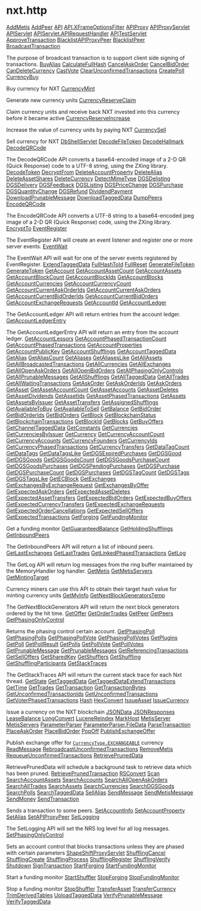 # nxt.http

 [AddMetis](https://jpr4.gojupiter.tech/doc/nxt/http/AddMetis.html)   [AddPeer](https://jpr4.gojupiter.tech/doc/nxt/http/AddPeer.html)   [API](https://jpr4.gojupiter.tech/doc/nxt/http/API.html)   [API.XFrameOptionsFilter](https://jpr4.gojupiter.tech/doc/nxt/http/API.XFrameOptionsFilter.html)   [APIProxy](https://jpr4.gojupiter.tech/doc/nxt/http/APIProxy.html)   [APIProxyServlet](https://jpr4.gojupiter.tech/doc/nxt/http/APIProxyServlet.html)   [APIServlet](https://jpr4.gojupiter.tech/doc/nxt/http/APIServlet.html)   [APIServlet.APIRequestHandler](https://jpr4.gojupiter.tech/doc/nxt/http/APIServlet.APIRequestHandler.html)   [APITestServlet](https://jpr4.gojupiter.tech/doc/nxt/http/APITestServlet.html)   [ApproveTransaction](https://jpr4.gojupiter.tech/doc/nxt/http/ApproveTransaction.html)   [BlacklistAPIProxyPeer](https://jpr4.gojupiter.tech/doc/nxt/http/BlacklistAPIProxyPeer.html)   [BlacklistPeer](https://jpr4.gojupiter.tech/doc/nxt/http/BlacklistPeer.html)   [BroadcastTransaction](https://jpr4.gojupiter.tech/doc/nxt/http/BroadcastTransaction.html)

The purpose of broadcast transaction is to support client side signing of transactions. [BuyAlias](https://jpr4.gojupiter.tech/doc/nxt/http/BuyAlias.html)   [CalculateFullHash](https://jpr4.gojupiter.tech/doc/nxt/http/CalculateFullHash.html)   [CancelAskOrder](https://jpr4.gojupiter.tech/doc/nxt/http/CancelAskOrder.html)   [CancelBidOrder](https://jpr4.gojupiter.tech/doc/nxt/http/CancelBidOrder.html)   [CanDeleteCurrency](https://jpr4.gojupiter.tech/doc/nxt/http/CanDeleteCurrency.html)   [CastVote](https://jpr4.gojupiter.tech/doc/nxt/http/CastVote.html)   [ClearUnconfirmedTransactions](https://jpr4.gojupiter.tech/doc/nxt/http/ClearUnconfirmedTransactions.html)   [CreatePoll](https://jpr4.gojupiter.tech/doc/nxt/http/CreatePoll.html)   [CurrencyBuy](https://jpr4.gojupiter.tech/doc/nxt/http/CurrencyBuy.html)

Buy currency for NXT [CurrencyMint](https://jpr4.gojupiter.tech/doc/nxt/http/CurrencyMint.html)

Generate new currency units [CurrencyReserveClaim](https://jpr4.gojupiter.tech/doc/nxt/http/CurrencyReserveClaim.html)

Claim currency units and receive back NXT invested into this currency before it became active [CurrencyReserveIncrease](https://jpr4.gojupiter.tech/doc/nxt/http/CurrencyReserveIncrease.html)

Increase the value of currency units by paying NXT [CurrencySell](https://jpr4.gojupiter.tech/doc/nxt/http/CurrencySell.html)

Sell currency for NXT [DbShellServlet](https://jpr4.gojupiter.tech/doc/nxt/http/DbShellServlet.html)   [DecodeFileToken](https://jpr4.gojupiter.tech/doc/nxt/http/DecodeFileToken.html)   [DecodeHallmark](https://jpr4.gojupiter.tech/doc/nxt/http/DecodeHallmark.html)   [DecodeQRCode](https://jpr4.gojupiter.tech/doc/nxt/http/DecodeQRCode.html)

The DecodeQRCode API converts a base64-encoded image of a 2-D QR \(Quick Response\) code to a UTF-8 string, using the ZXing library. [DecodeToken](https://jpr4.gojupiter.tech/doc/nxt/http/DecodeToken.html)   [DecryptFrom](https://jpr4.gojupiter.tech/doc/nxt/http/DecryptFrom.html)   [DeleteAccountProperty](https://jpr4.gojupiter.tech/doc/nxt/http/DeleteAccountProperty.html)   [DeleteAlias](https://jpr4.gojupiter.tech/doc/nxt/http/DeleteAlias.html)   [DeleteAssetShares](https://jpr4.gojupiter.tech/doc/nxt/http/DeleteAssetShares.html)   [DeleteCurrency](https://jpr4.gojupiter.tech/doc/nxt/http/DeleteCurrency.html)   [DetectMimeType](https://jpr4.gojupiter.tech/doc/nxt/http/DetectMimeType.html)   [DGSDelisting](https://jpr4.gojupiter.tech/doc/nxt/http/DGSDelisting.html)   [DGSDelivery](https://jpr4.gojupiter.tech/doc/nxt/http/DGSDelivery.html)   [DGSFeedback](https://jpr4.gojupiter.tech/doc/nxt/http/DGSFeedback.html)   [DGSListing](https://jpr4.gojupiter.tech/doc/nxt/http/DGSListing.html)   [DGSPriceChange](https://jpr4.gojupiter.tech/doc/nxt/http/DGSPriceChange.html)   [DGSPurchase](https://jpr4.gojupiter.tech/doc/nxt/http/DGSPurchase.html)   [DGSQuantityChange](https://jpr4.gojupiter.tech/doc/nxt/http/DGSQuantityChange.html)   [DGSRefund](https://jpr4.gojupiter.tech/doc/nxt/http/DGSRefund.html)   [DividendPayment](https://jpr4.gojupiter.tech/doc/nxt/http/DividendPayment.html)   [DownloadPrunableMessage](https://jpr4.gojupiter.tech/doc/nxt/http/DownloadPrunableMessage.html)   [DownloadTaggedData](https://jpr4.gojupiter.tech/doc/nxt/http/DownloadTaggedData.html)   [DumpPeers](https://jpr4.gojupiter.tech/doc/nxt/http/DumpPeers.html)   [EncodeQRCode](https://jpr4.gojupiter.tech/doc/nxt/http/EncodeQRCode.html)

The EncodeQRCode API converts a UTF-8 string to a base64-encoded jpeg image of a 2-D QR \(Quick Response\) code, using the ZXing library. [EncryptTo](https://jpr4.gojupiter.tech/doc/nxt/http/EncryptTo.html)   [EventRegister](https://jpr4.gojupiter.tech/doc/nxt/http/EventRegister.html)

The EventRegister API will create an event listener and register one or more server events. [EventWait](https://jpr4.gojupiter.tech/doc/nxt/http/EventWait.html)

The EventWait API will wait for one of the server events registered by EventRegister. [ExtendTaggedData](https://jpr4.gojupiter.tech/doc/nxt/http/ExtendTaggedData.html)   [FullHashToId](https://jpr4.gojupiter.tech/doc/nxt/http/FullHashToId.html)   [FullReset](https://jpr4.gojupiter.tech/doc/nxt/http/FullReset.html)   [GenerateFileToken](https://jpr4.gojupiter.tech/doc/nxt/http/GenerateFileToken.html)   [GenerateToken](https://jpr4.gojupiter.tech/doc/nxt/http/GenerateToken.html)   [GetAccount](https://jpr4.gojupiter.tech/doc/nxt/http/GetAccount.html)   [GetAccountAssetCount](https://jpr4.gojupiter.tech/doc/nxt/http/GetAccountAssetCount.html)   [GetAccountAssets](https://jpr4.gojupiter.tech/doc/nxt/http/GetAccountAssets.html)   [GetAccountBlockCount](https://jpr4.gojupiter.tech/doc/nxt/http/GetAccountBlockCount.html)   [GetAccountBlockIds](https://jpr4.gojupiter.tech/doc/nxt/http/GetAccountBlockIds.html)   [GetAccountBlocks](https://jpr4.gojupiter.tech/doc/nxt/http/GetAccountBlocks.html)   [GetAccountCurrencies](https://jpr4.gojupiter.tech/doc/nxt/http/GetAccountCurrencies.html)   [GetAccountCurrencyCount](https://jpr4.gojupiter.tech/doc/nxt/http/GetAccountCurrencyCount.html)   [GetAccountCurrentAskOrderIds](https://jpr4.gojupiter.tech/doc/nxt/http/GetAccountCurrentAskOrderIds.html)   [GetAccountCurrentAskOrders](https://jpr4.gojupiter.tech/doc/nxt/http/GetAccountCurrentAskOrders.html)   [GetAccountCurrentBidOrderIds](https://jpr4.gojupiter.tech/doc/nxt/http/GetAccountCurrentBidOrderIds.html)   [GetAccountCurrentBidOrders](https://jpr4.gojupiter.tech/doc/nxt/http/GetAccountCurrentBidOrders.html)   [GetAccountExchangeRequests](https://jpr4.gojupiter.tech/doc/nxt/http/GetAccountExchangeRequests.html)   [GetAccountId](https://jpr4.gojupiter.tech/doc/nxt/http/GetAccountId.html)   [GetAccountLedger](https://jpr4.gojupiter.tech/doc/nxt/http/GetAccountLedger.html)

 The GetAccountLedger API will return entries from the account ledger. [GetAccountLedgerEntry](https://jpr4.gojupiter.tech/doc/nxt/http/GetAccountLedgerEntry.html)

 The GetAccountLedgerEntry API will return an entry from the account ledger. [GetAccountLessors](https://jpr4.gojupiter.tech/doc/nxt/http/GetAccountLessors.html)   [GetAccountPhasedTransactionCount](https://jpr4.gojupiter.tech/doc/nxt/http/GetAccountPhasedTransactionCount.html)   [GetAccountPhasedTransactions](https://jpr4.gojupiter.tech/doc/nxt/http/GetAccountPhasedTransactions.html)   [GetAccountProperties](https://jpr4.gojupiter.tech/doc/nxt/http/GetAccountProperties.html)   [GetAccountPublicKey](https://jpr4.gojupiter.tech/doc/nxt/http/GetAccountPublicKey.html)   [GetAccountShufflings](https://jpr4.gojupiter.tech/doc/nxt/http/GetAccountShufflings.html)   [GetAccountTaggedData](https://jpr4.gojupiter.tech/doc/nxt/http/GetAccountTaggedData.html)   [GetAlias](https://jpr4.gojupiter.tech/doc/nxt/http/GetAlias.html)   [GetAliasCount](https://jpr4.gojupiter.tech/doc/nxt/http/GetAliasCount.html)   [GetAliases](https://jpr4.gojupiter.tech/doc/nxt/http/GetAliases.html)   [GetAliasesLike](https://jpr4.gojupiter.tech/doc/nxt/http/GetAliasesLike.html)   [GetAllAssets](https://jpr4.gojupiter.tech/doc/nxt/http/GetAllAssets.html)   [GetAllBroadcastedTransactions](https://jpr4.gojupiter.tech/doc/nxt/http/GetAllBroadcastedTransactions.html)   [GetAllCurrencies](https://jpr4.gojupiter.tech/doc/nxt/http/GetAllCurrencies.html)   [GetAllExchanges](https://jpr4.gojupiter.tech/doc/nxt/http/GetAllExchanges.html)   [GetAllOpenAskOrders](https://jpr4.gojupiter.tech/doc/nxt/http/GetAllOpenAskOrders.html)   [GetAllOpenBidOrders](https://jpr4.gojupiter.tech/doc/nxt/http/GetAllOpenBidOrders.html)   [GetAllPhasingOnlyControls](https://jpr4.gojupiter.tech/doc/nxt/http/GetAllPhasingOnlyControls.html)   [GetAllPrunableMessages](https://jpr4.gojupiter.tech/doc/nxt/http/GetAllPrunableMessages.html)   [GetAllShufflings](https://jpr4.gojupiter.tech/doc/nxt/http/GetAllShufflings.html)   [GetAllTaggedData](https://jpr4.gojupiter.tech/doc/nxt/http/GetAllTaggedData.html)   [GetAllTrades](https://jpr4.gojupiter.tech/doc/nxt/http/GetAllTrades.html)   [GetAllWaitingTransactions](https://jpr4.gojupiter.tech/doc/nxt/http/GetAllWaitingTransactions.html)   [GetAskOrder](https://jpr4.gojupiter.tech/doc/nxt/http/GetAskOrder.html)   [GetAskOrderIds](https://jpr4.gojupiter.tech/doc/nxt/http/GetAskOrderIds.html)   [GetAskOrders](https://jpr4.gojupiter.tech/doc/nxt/http/GetAskOrders.html)   [GetAsset](https://jpr4.gojupiter.tech/doc/nxt/http/GetAsset.html)   [GetAssetAccountCount](https://jpr4.gojupiter.tech/doc/nxt/http/GetAssetAccountCount.html)   [GetAssetAccounts](https://jpr4.gojupiter.tech/doc/nxt/http/GetAssetAccounts.html)   [GetAssetDeletes](https://jpr4.gojupiter.tech/doc/nxt/http/GetAssetDeletes.html)   [GetAssetDividends](https://jpr4.gojupiter.tech/doc/nxt/http/GetAssetDividends.html)   [GetAssetIds](https://jpr4.gojupiter.tech/doc/nxt/http/GetAssetIds.html)   [GetAssetPhasedTransactions](https://jpr4.gojupiter.tech/doc/nxt/http/GetAssetPhasedTransactions.html)   [GetAssets](https://jpr4.gojupiter.tech/doc/nxt/http/GetAssets.html)   [GetAssetsByIssuer](https://jpr4.gojupiter.tech/doc/nxt/http/GetAssetsByIssuer.html)   [GetAssetTransfers](https://jpr4.gojupiter.tech/doc/nxt/http/GetAssetTransfers.html)   [GetAssignedShufflings](https://jpr4.gojupiter.tech/doc/nxt/http/GetAssignedShufflings.html)   [GetAvailableToBuy](https://jpr4.gojupiter.tech/doc/nxt/http/GetAvailableToBuy.html)   [GetAvailableToSell](https://jpr4.gojupiter.tech/doc/nxt/http/GetAvailableToSell.html)   [GetBalance](https://jpr4.gojupiter.tech/doc/nxt/http/GetBalance.html)   [GetBidOrder](https://jpr4.gojupiter.tech/doc/nxt/http/GetBidOrder.html)   [GetBidOrderIds](https://jpr4.gojupiter.tech/doc/nxt/http/GetBidOrderIds.html)   [GetBidOrders](https://jpr4.gojupiter.tech/doc/nxt/http/GetBidOrders.html)   [GetBlock](https://jpr4.gojupiter.tech/doc/nxt/http/GetBlock.html)   [GetBlockchainStatus](https://jpr4.gojupiter.tech/doc/nxt/http/GetBlockchainStatus.html)   [GetBlockchainTransactions](https://jpr4.gojupiter.tech/doc/nxt/http/GetBlockchainTransactions.html)   [GetBlockId](https://jpr4.gojupiter.tech/doc/nxt/http/GetBlockId.html)   [GetBlocks](https://jpr4.gojupiter.tech/doc/nxt/http/GetBlocks.html)   [GetBuyOffers](https://jpr4.gojupiter.tech/doc/nxt/http/GetBuyOffers.html)   [GetChannelTaggedData](https://jpr4.gojupiter.tech/doc/nxt/http/GetChannelTaggedData.html)   [GetConstants](https://jpr4.gojupiter.tech/doc/nxt/http/GetConstants.html)   [GetCurrencies](https://jpr4.gojupiter.tech/doc/nxt/http/GetCurrencies.html)   [GetCurrenciesByIssuer](https://jpr4.gojupiter.tech/doc/nxt/http/GetCurrenciesByIssuer.html)   [GetCurrency](https://jpr4.gojupiter.tech/doc/nxt/http/GetCurrency.html)   [GetCurrencyAccountCount](https://jpr4.gojupiter.tech/doc/nxt/http/GetCurrencyAccountCount.html)   [GetCurrencyAccounts](https://jpr4.gojupiter.tech/doc/nxt/http/GetCurrencyAccounts.html)   [GetCurrencyFounders](https://jpr4.gojupiter.tech/doc/nxt/http/GetCurrencyFounders.html)   [GetCurrencyIds](https://jpr4.gojupiter.tech/doc/nxt/http/GetCurrencyIds.html)   [GetCurrencyPhasedTransactions](https://jpr4.gojupiter.tech/doc/nxt/http/GetCurrencyPhasedTransactions.html)   [GetCurrencyTransfers](https://jpr4.gojupiter.tech/doc/nxt/http/GetCurrencyTransfers.html)   [GetDataTagCount](https://jpr4.gojupiter.tech/doc/nxt/http/GetDataTagCount.html)   [GetDataTags](https://jpr4.gojupiter.tech/doc/nxt/http/GetDataTags.html)   [GetDataTagsLike](https://jpr4.gojupiter.tech/doc/nxt/http/GetDataTagsLike.html)   [GetDGSExpiredPurchases](https://jpr4.gojupiter.tech/doc/nxt/http/GetDGSExpiredPurchases.html)   [GetDGSGood](https://jpr4.gojupiter.tech/doc/nxt/http/GetDGSGood.html)   [GetDGSGoods](https://jpr4.gojupiter.tech/doc/nxt/http/GetDGSGoods.html)   [GetDGSGoodsCount](https://jpr4.gojupiter.tech/doc/nxt/http/GetDGSGoodsCount.html)   [GetDGSGoodsPurchaseCount](https://jpr4.gojupiter.tech/doc/nxt/http/GetDGSGoodsPurchaseCount.html)   [GetDGSGoodsPurchases](https://jpr4.gojupiter.tech/doc/nxt/http/GetDGSGoodsPurchases.html)   [GetDGSPendingPurchases](https://jpr4.gojupiter.tech/doc/nxt/http/GetDGSPendingPurchases.html)   [GetDGSPurchase](https://jpr4.gojupiter.tech/doc/nxt/http/GetDGSPurchase.html)   [GetDGSPurchaseCount](https://jpr4.gojupiter.tech/doc/nxt/http/GetDGSPurchaseCount.html)   [GetDGSPurchases](https://jpr4.gojupiter.tech/doc/nxt/http/GetDGSPurchases.html)   [GetDGSTagCount](https://jpr4.gojupiter.tech/doc/nxt/http/GetDGSTagCount.html)   [GetDGSTags](https://jpr4.gojupiter.tech/doc/nxt/http/GetDGSTags.html)   [GetDGSTagsLike](https://jpr4.gojupiter.tech/doc/nxt/http/GetDGSTagsLike.html)   [GetECBlock](https://jpr4.gojupiter.tech/doc/nxt/http/GetECBlock.html)   [GetExchanges](https://jpr4.gojupiter.tech/doc/nxt/http/GetExchanges.html)   [GetExchangesByExchangeRequest](https://jpr4.gojupiter.tech/doc/nxt/http/GetExchangesByExchangeRequest.html)   [GetExchangesByOffer](https://jpr4.gojupiter.tech/doc/nxt/http/GetExchangesByOffer.html)   [GetExpectedAskOrders](https://jpr4.gojupiter.tech/doc/nxt/http/GetExpectedAskOrders.html)   [GetExpectedAssetDeletes](https://jpr4.gojupiter.tech/doc/nxt/http/GetExpectedAssetDeletes.html)   [GetExpectedAssetTransfers](https://jpr4.gojupiter.tech/doc/nxt/http/GetExpectedAssetTransfers.html)   [GetExpectedBidOrders](https://jpr4.gojupiter.tech/doc/nxt/http/GetExpectedBidOrders.html)   [GetExpectedBuyOffers](https://jpr4.gojupiter.tech/doc/nxt/http/GetExpectedBuyOffers.html)   [GetExpectedCurrencyTransfers](https://jpr4.gojupiter.tech/doc/nxt/http/GetExpectedCurrencyTransfers.html)   [GetExpectedExchangeRequests](https://jpr4.gojupiter.tech/doc/nxt/http/GetExpectedExchangeRequests.html)   [GetExpectedOrderCancellations](https://jpr4.gojupiter.tech/doc/nxt/http/GetExpectedOrderCancellations.html)   [GetExpectedSellOffers](https://jpr4.gojupiter.tech/doc/nxt/http/GetExpectedSellOffers.html)   [GetExpectedTransactions](https://jpr4.gojupiter.tech/doc/nxt/http/GetExpectedTransactions.html)   [GetForging](https://jpr4.gojupiter.tech/doc/nxt/http/GetForging.html)   [GetFundingMonitor](https://jpr4.gojupiter.tech/doc/nxt/http/GetFundingMonitor.html)

Get a funding monitor [GetGuaranteedBalance](https://jpr4.gojupiter.tech/doc/nxt/http/GetGuaranteedBalance.html)   [GetHoldingShufflings](https://jpr4.gojupiter.tech/doc/nxt/http/GetHoldingShufflings.html)   [GetInboundPeers](https://jpr4.gojupiter.tech/doc/nxt/http/GetInboundPeers.html)

The GetInboundPeers API will return a list of inbound peers. [GetLastExchanges](https://jpr4.gojupiter.tech/doc/nxt/http/GetLastExchanges.html)   [GetLastTrades](https://jpr4.gojupiter.tech/doc/nxt/http/GetLastTrades.html)   [GetLinkedPhasedTransactions](https://jpr4.gojupiter.tech/doc/nxt/http/GetLinkedPhasedTransactions.html)   [GetLog](https://jpr4.gojupiter.tech/doc/nxt/http/GetLog.html)

The GetLog API will return log messages from the ring buffer maintained by the MemoryHandler log handler. [GetMetis](https://jpr4.gojupiter.tech/doc/nxt/http/GetMetis.html)   [GetMetisServers](https://jpr4.gojupiter.tech/doc/nxt/http/GetMetisServers.html)   [GetMintingTarget](https://jpr4.gojupiter.tech/doc/nxt/http/GetMintingTarget.html)

Currency miners can use this API to obtain their target hash value for minting currency units [GetMyInfo](https://jpr4.gojupiter.tech/doc/nxt/http/GetMyInfo.html)   [GetNextBlockGeneratorsTemp](https://jpr4.gojupiter.tech/doc/nxt/http/GetNextBlockGeneratorsTemp.html)

 The GetNextBlockGenerators API will return the next block generators ordered by the hit time. [GetOffer](https://jpr4.gojupiter.tech/doc/nxt/http/GetOffer.html)   [GetOrderTrades](https://jpr4.gojupiter.tech/doc/nxt/http/GetOrderTrades.html)   [GetPeer](https://jpr4.gojupiter.tech/doc/nxt/http/GetPeer.html)   [GetPeers](https://jpr4.gojupiter.tech/doc/nxt/http/GetPeers.html)   [GetPhasingOnlyControl](https://jpr4.gojupiter.tech/doc/nxt/http/GetPhasingOnlyControl.html)

Returns the phasing control certain account. [GetPhasingPoll](https://jpr4.gojupiter.tech/doc/nxt/http/GetPhasingPoll.html)   [GetPhasingPolls](https://jpr4.gojupiter.tech/doc/nxt/http/GetPhasingPolls.html)   [GetPhasingPollVote](https://jpr4.gojupiter.tech/doc/nxt/http/GetPhasingPollVote.html)   [GetPhasingPollVotes](https://jpr4.gojupiter.tech/doc/nxt/http/GetPhasingPollVotes.html)   [GetPlugins](https://jpr4.gojupiter.tech/doc/nxt/http/GetPlugins.html)   [GetPoll](https://jpr4.gojupiter.tech/doc/nxt/http/GetPoll.html)   [GetPollResult](https://jpr4.gojupiter.tech/doc/nxt/http/GetPollResult.html)   [GetPolls](https://jpr4.gojupiter.tech/doc/nxt/http/GetPolls.html)   [GetPollVote](https://jpr4.gojupiter.tech/doc/nxt/http/GetPollVote.html)   [GetPollVotes](https://jpr4.gojupiter.tech/doc/nxt/http/GetPollVotes.html)   [GetPrunableMessage](https://jpr4.gojupiter.tech/doc/nxt/http/GetPrunableMessage.html)   [GetPrunableMessages](https://jpr4.gojupiter.tech/doc/nxt/http/GetPrunableMessages.html)   [GetReferencingTransactions](https://jpr4.gojupiter.tech/doc/nxt/http/GetReferencingTransactions.html)   [GetSellOffers](https://jpr4.gojupiter.tech/doc/nxt/http/GetSellOffers.html)   [GetSharedKey](https://jpr4.gojupiter.tech/doc/nxt/http/GetSharedKey.html)   [GetShufflers](https://jpr4.gojupiter.tech/doc/nxt/http/GetShufflers.html)   [GetShuffling](https://jpr4.gojupiter.tech/doc/nxt/http/GetShuffling.html)   [GetShufflingParticipants](https://jpr4.gojupiter.tech/doc/nxt/http/GetShufflingParticipants.html)   [GetStackTraces](https://jpr4.gojupiter.tech/doc/nxt/http/GetStackTraces.html)

The GetStackTraces API will return the current stack trace for each Nxt thread. [GetState](https://jpr4.gojupiter.tech/doc/nxt/http/GetState.html)   [GetTaggedData](https://jpr4.gojupiter.tech/doc/nxt/http/GetTaggedData.html)   [GetTaggedDataExtendTransactions](https://jpr4.gojupiter.tech/doc/nxt/http/GetTaggedDataExtendTransactions.html)   [GetTime](https://jpr4.gojupiter.tech/doc/nxt/http/GetTime.html)   [GetTrades](https://jpr4.gojupiter.tech/doc/nxt/http/GetTrades.html)   [GetTransaction](https://jpr4.gojupiter.tech/doc/nxt/http/GetTransaction.html)   [GetTransactionBytes](https://jpr4.gojupiter.tech/doc/nxt/http/GetTransactionBytes.html)   [GetUnconfirmedTransactionIds](https://jpr4.gojupiter.tech/doc/nxt/http/GetUnconfirmedTransactionIds.html)   [GetUnconfirmedTransactions](https://jpr4.gojupiter.tech/doc/nxt/http/GetUnconfirmedTransactions.html)   [GetVoterPhasedTransactions](https://jpr4.gojupiter.tech/doc/nxt/http/GetVoterPhasedTransactions.html)   [Hash](https://jpr4.gojupiter.tech/doc/nxt/http/Hash.html)   [HexConvert](https://jpr4.gojupiter.tech/doc/nxt/http/HexConvert.html)   [IssueAsset](https://jpr4.gojupiter.tech/doc/nxt/http/IssueAsset.html)   [IssueCurrency](https://jpr4.gojupiter.tech/doc/nxt/http/IssueCurrency.html)

Issue a currency on the NXT blockchain [JSONData](https://jpr4.gojupiter.tech/doc/nxt/http/JSONData.html)   [JSONResponses](https://jpr4.gojupiter.tech/doc/nxt/http/JSONResponses.html)   [LeaseBalance](https://jpr4.gojupiter.tech/doc/nxt/http/LeaseBalance.html)   [LongConvert](https://jpr4.gojupiter.tech/doc/nxt/http/LongConvert.html)   [LuceneReindex](https://jpr4.gojupiter.tech/doc/nxt/http/LuceneReindex.html)   [MarkHost](https://jpr4.gojupiter.tech/doc/nxt/http/MarkHost.html)   [MetisServer](https://jpr4.gojupiter.tech/doc/nxt/http/MetisServer.html)   [MetisServers](https://jpr4.gojupiter.tech/doc/nxt/http/MetisServers.html)   [ParameterParser](https://jpr4.gojupiter.tech/doc/nxt/http/ParameterParser.html)   [ParameterParser.FileData](https://jpr4.gojupiter.tech/doc/nxt/http/ParameterParser.FileData.html)   [ParseTransaction](https://jpr4.gojupiter.tech/doc/nxt/http/ParseTransaction.html)   [PlaceAskOrder](https://jpr4.gojupiter.tech/doc/nxt/http/PlaceAskOrder.html)   [PlaceBidOrder](https://jpr4.gojupiter.tech/doc/nxt/http/PlaceBidOrder.html)   [PopOff](https://jpr4.gojupiter.tech/doc/nxt/http/PopOff.html)   [PublishExchangeOffer](https://jpr4.gojupiter.tech/doc/nxt/http/PublishExchangeOffer.html)

Publish exchange offer for [`CurrencyType.EXCHANGEABLE`](https://jpr4.gojupiter.tech/doc/nxt/CurrencyType.html#EXCHANGEABLE) currency [ReadMessage](https://jpr4.gojupiter.tech/doc/nxt/http/ReadMessage.html)   [RebroadcastUnconfirmedTransactions](https://jpr4.gojupiter.tech/doc/nxt/http/RebroadcastUnconfirmedTransactions.html)   [RemoveMetis](https://jpr4.gojupiter.tech/doc/nxt/http/RemoveMetis.html)   [RequeueUnconfirmedTransactions](https://jpr4.gojupiter.tech/doc/nxt/http/RequeueUnconfirmedTransactions.html)   [RetrievePrunedData](https://jpr4.gojupiter.tech/doc/nxt/http/RetrievePrunedData.html)

RetrievePrunedData will schedule a background task to retrieve data which has been pruned. [RetrievePrunedTransaction](https://jpr4.gojupiter.tech/doc/nxt/http/RetrievePrunedTransaction.html)   [RSConvert](https://jpr4.gojupiter.tech/doc/nxt/http/RSConvert.html)   [Scan](https://jpr4.gojupiter.tech/doc/nxt/http/Scan.html)   [SearchAccountAssets](https://jpr4.gojupiter.tech/doc/nxt/http/SearchAccountAssets.html)   [SearchAccounts](https://jpr4.gojupiter.tech/doc/nxt/http/SearchAccounts.html)   [SearchAllOpenAskOrders](https://jpr4.gojupiter.tech/doc/nxt/http/SearchAllOpenAskOrders.html)   [SearchAllTrades](https://jpr4.gojupiter.tech/doc/nxt/http/SearchAllTrades.html)   [SearchAssets](https://jpr4.gojupiter.tech/doc/nxt/http/SearchAssets.html)   [SearchCurrencies](https://jpr4.gojupiter.tech/doc/nxt/http/SearchCurrencies.html)   [SearchDGSGoods](https://jpr4.gojupiter.tech/doc/nxt/http/SearchDGSGoods.html)   [SearchPolls](https://jpr4.gojupiter.tech/doc/nxt/http/SearchPolls.html)   [SearchTaggedData](https://jpr4.gojupiter.tech/doc/nxt/http/SearchTaggedData.html)   [SellAlias](https://jpr4.gojupiter.tech/doc/nxt/http/SellAlias.html)   [SendMessage](https://jpr4.gojupiter.tech/doc/nxt/http/SendMessage.html)   [SendMetisMessage](https://jpr4.gojupiter.tech/doc/nxt/http/SendMetisMessage.html)   [SendMoney](https://jpr4.gojupiter.tech/doc/nxt/http/SendMoney.html)   [SendTransaction](https://jpr4.gojupiter.tech/doc/nxt/http/SendTransaction.html)

Sends a transaction to some peers. [SetAccountInfo](https://jpr4.gojupiter.tech/doc/nxt/http/SetAccountInfo.html)   [SetAccountProperty](https://jpr4.gojupiter.tech/doc/nxt/http/SetAccountProperty.html)   [SetAlias](https://jpr4.gojupiter.tech/doc/nxt/http/SetAlias.html)   [SetAPIProxyPeer](https://jpr4.gojupiter.tech/doc/nxt/http/SetAPIProxyPeer.html)   [SetLogging](https://jpr4.gojupiter.tech/doc/nxt/http/SetLogging.html)

The SetLogging API will set the NRS log level for all log messages. [SetPhasingOnlyControl](https://jpr4.gojupiter.tech/doc/nxt/http/SetPhasingOnlyControl.html)

Sets an account control that blocks transactions unless they are phased with certain parameters [ShapeShiftProxyServlet](https://jpr4.gojupiter.tech/doc/nxt/http/ShapeShiftProxyServlet.html)   [ShufflingCancel](https://jpr4.gojupiter.tech/doc/nxt/http/ShufflingCancel.html)   [ShufflingCreate](https://jpr4.gojupiter.tech/doc/nxt/http/ShufflingCreate.html)   [ShufflingProcess](https://jpr4.gojupiter.tech/doc/nxt/http/ShufflingProcess.html)   [ShufflingRegister](https://jpr4.gojupiter.tech/doc/nxt/http/ShufflingRegister.html)   [ShufflingVerify](https://jpr4.gojupiter.tech/doc/nxt/http/ShufflingVerify.html)   [Shutdown](https://jpr4.gojupiter.tech/doc/nxt/http/Shutdown.html)   [SignTransaction](https://jpr4.gojupiter.tech/doc/nxt/http/SignTransaction.html)   [StartForging](https://jpr4.gojupiter.tech/doc/nxt/http/StartForging.html)   [StartFundingMonitor](https://jpr4.gojupiter.tech/doc/nxt/http/StartFundingMonitor.html)

Start a funding monitor [StartShuffler](https://jpr4.gojupiter.tech/doc/nxt/http/StartShuffler.html)   [StopForging](https://jpr4.gojupiter.tech/doc/nxt/http/StopForging.html)   [StopFundingMonitor](https://jpr4.gojupiter.tech/doc/nxt/http/StopFundingMonitor.html)

Stop a funding monitor [StopShuffler](https://jpr4.gojupiter.tech/doc/nxt/http/StopShuffler.html)   [TransferAsset](https://jpr4.gojupiter.tech/doc/nxt/http/TransferAsset.html)   [TransferCurrency](https://jpr4.gojupiter.tech/doc/nxt/http/TransferCurrency.html)   [TrimDerivedTables](https://jpr4.gojupiter.tech/doc/nxt/http/TrimDerivedTables.html)   [UploadTaggedData](https://jpr4.gojupiter.tech/doc/nxt/http/UploadTaggedData.html)   [VerifyPrunableMessage](https://jpr4.gojupiter.tech/doc/nxt/http/VerifyPrunableMessage.html)   [VerifyTaggedData](https://jpr4.gojupiter.tech/doc/nxt/http/VerifyTaggedData.html)  

